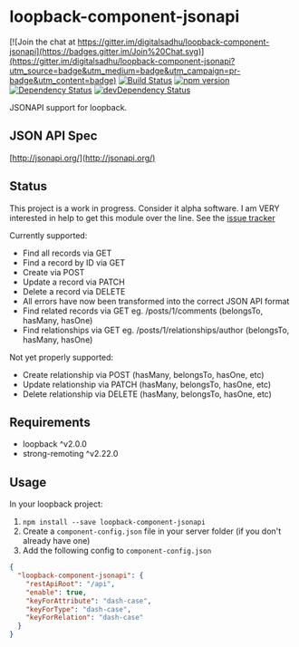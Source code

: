 # loopback-component-jsonapi

[![Join the chat at https://gitter.im/digitalsadhu/loopback-component-jsonapi](https://badges.gitter.im/Join%20Chat.svg)](https://gitter.im/digitalsadhu/loopback-component-jsonapi?utm_source=badge&utm_medium=badge&utm_campaign=pr-badge&utm_content=badge)
[![Build Status](https://travis-ci.org/digitalsadhu/loopback-component-jsonapi.svg)](https://travis-ci.org/digitalsadhu/loopback-component-jsonapi)
[![npm version](https://badge.fury.io/js/loopback-component-jsonapi.svg)](http://badge.fury.io/js/loopback-component-jsonapi)
[![Dependency Status](https://david-dm.org/digitalsadhu/loopback-component-jsonapi.svg)](https://david-dm.org/digitalsadhu/loopback-component-jsonapi)
[![devDependency Status](https://david-dm.org/digitalsadhu/loopback-component-jsonapi/dev-status.svg)](https://david-dm.org/digitalsadhu/loopback-component-jsonapi#info=devDependencies)

JSONAPI support for loopback.

## JSON API Spec
[http://jsonapi.org/](http://jsonapi.org/)

## Status
This project is a work in progress. Consider it alpha software.
I am VERY interested in help to get this module over the line. See the [issue tracker](https://github.com/digitalsadhu/loopback-component-jsonapi/issues)

Currently supported:
- Find all records via GET
- Find a record by ID via GET
- Create via POST
- Update a record via PATCH
- Delete a record via DELETE
- All errors have now been transformed into the correct JSON API format
- Find related records via GET eg. /posts/1/comments (belongsTo, hasMany, hasOne)
- Find relationships via GET eg. /posts/1/relationships/author (belongsTo, hasMany, hasOne)

Not yet properly supported:
- Create relationship via POST (hasMany, belongsTo, hasOne, etc)
- Update relationship via PATCH (hasMany, belongsTo, hasOne, etc)
- Delete relationship via DELETE (hasMany, belongsTo, hasOne, etc)

## Requirements
- loopback ^v2.0.0
- strong-remoting ^v2.22.0

## Usage
In your loopback project:

1. `npm install --save loopback-component-jsonapi`
2. Create a `component-config.json` file in your server folder (if you don't already have one)
3. Add the following config to `component-config.json`
```json
{
  "loopback-component-jsonapi": {
    "restApiRoot": "/api",
    "enable": true,
    "keyForAttribute": "dash-case",
    "keyForType": "dash-case",
    "keyForRelation": "dash-case"
  }
}
```
